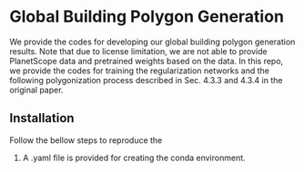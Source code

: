 # Global Building Polygon Generation
We provide the codes for developing our global building polygon generation results.
Note that due to license limitation, we are not able to provide PlanetScope data and pretrained weights based on the data.
In this repo, we provide the codes for training the regularization networks and the following polygonization process described in Sec. 4.3.3 and 4.3.4 in the original paper.

## Installation
Follow the bellow steps to reproduce the 
1. A .yaml file is provided for creating the conda environment.

